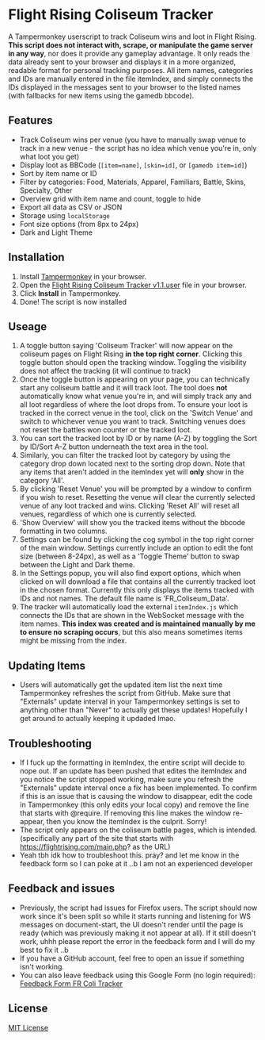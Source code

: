 # Flight Rising Coliseum Tracker

A Tampermonkey userscript to track Coliseum wins and loot in Flight Rising. **This script does not interact with, scrape, or manipulate the game server in any way**, nor does it provide any gameplay advantage. It only reads the data already sent to your browser and displays it in a more organized, readable format for personal tracking purposes. All item names, categories and IDs are manually entered in the file itemIndex, and simply connects the IDs displayed in the messages sent to your browser to the listed names (with fallbacks for new items using the gamedb bbcode).

## Features

- Track Coliseum wins per venue (you have to manually swap venue to track in a new venue - the script has no idea which venue you're in, only what loot you get)
- Display loot as BBCode (`[item=name]`, `[skin=id]`, or `[gamedb item=id]`)
- Sort by item name or ID
- Filter by categories: Food, Materials, Apparel, Familiars, Battle, Skins, Specialty, Other
- Overview grid with item name and count, toggle to hide
- Export all data as CSV or JSON
- Storage using `localStorage`
- Font size options (from 8px to 24px)
- Dark and Light Theme

## Installation

1. Install [Tampermonkey](https://www.tampermonkey.net/) in your browser.
2. Open the [Flight Rising Coliseum Tracker v1.1.user](https://github.com/gremlincache/fr-coliseum-tracker/raw/refs/heads/main/Flight%20Rising%20Coliseum%20Tracker%20v1.1.user.js) file in your browser.
3. Click **Install** in Tampermonkey.
4. Done! The script is now installed

## Useage

1. A toggle button saying 'Coliseum Tracker' will now appear on the coliseum pages on Flight Rising **in the top right corner**. Clicking this toggle button should open the tracking window. Toggling the visibility does not affect the tracking (it will continue to track)
2. Once the toggle button is appearing on your page, you can technically start any coliseum battle and it will track loot. The tool does **not** automatically know what venue you're in, and will simply track any and all loot regardless of where the loot drops from. To ensure your loot is tracked in the correct venue in the tool, click on the 'Switch Venue' and switch to whichever venue you want to track. Switching venues does not reset the battles won counter or the tracked loot.
3. You can sort the tracked loot by ID or by name (A-Z) by toggling the Sort by ID/Sort A-Z button underneath the text area in the tool.
4. Similarly, you can filter the tracked loot by category by using the category drop down located next to the sorting drop down. Note that any items that aren't added in the itemIndex yet will **only** show in the category 'All'.
5. By clicking 'Reset Venue' you will be prompted by a window to confirm if you wish to reset. Resetting the venue will clear the currently selected venue of any loot tracked and wins. Clicking 'Reset All' will reset all venues, regardless of which one is currently selected.
6. 'Show Overview' will show you the tracked items without the bbcode formatting in two columns.
7. Settings can be found by clicking the cog symbol in the top right corner of the main window. Settings currently include an option to edit the font size (between 8-24px), as well as a 'Toggle Theme' button to swap between the Light and Dark theme.
8. In the Settings popup, you will also find export options, which when clicked on will download a file that contains all the currently tracked loot in the chosen format. Currently this only displays the items tracked with IDs and not names. The default file name is 'FR_Coliseum_Data'.
9. The tracker will automatically load the external `itemIndex.js` which connects the IDs that are shown in the WebSocket message with the item names. **This index was created and is maintained manually by me to ensure no scraping occurs**, but this also means sometimes items might be missing from the index.

## Updating Items

- Users will automatically get the updated item list the next time Tampermonkey refreshes the script from GitHub. Make sure that "Externals" update interval in your Tampermonkey settings is set to anything other than "Never" to actually get these updates! Hopefully I get around to actually keeping it updaded lmao.

## Troubleshooting
- If I fuck up the formatting in itemIndex, the entire script will decide to nope out. If an update has been pushed that edites the itemIndex and you notice the script stopped working, make sure you refresh the "Externals" update interval once a fix has been implemented. To confirm if this is an issue that is causing the window to disappear, edit the code in Tampermonkey (this only edits your local copy) and remove the line that starts with @require. If removing this line makes the window re-appear, then you know the itemIndex is the culprit. Sorry!
- The script only appears on the coliseum battle pages, which is intended. (specifically any part of the site that starts with https://flightrising.com/main.php? as the URL)
- Yeah tbh idk how to troubleshoot this. pray? and let me know in the feedback form so I can poke at it ..b I am not an experienced developer

## Feedback and issues
- Previously, the script had issues for Firefox users. The script should now work since it's been split so while it starts running and listening for WS messages on document-start, the UI doesn't render until the page is ready (which was previously making it not appear at all). If it still doesn't work, uhhh please report the error in the feedback form and I will do my best to fix it ..b
- If you have a GitHub account, feel free to open an issue if something isn't working.
- You can also leave feedback using this Google Form (no login required): [Feedback Form FR Coli Tracker](https://docs.google.com/forms/d/e/1FAIpQLScvcs1QRKmo9Q7C6kQ6nM3aZ3PV9bRNjTLSyEbLTifZdEdz8Q/viewform?usp=dialog)

## License

[MIT License](LICENSE)
